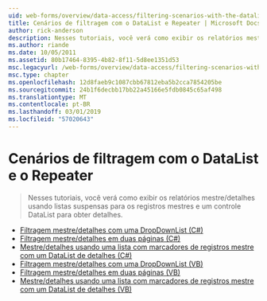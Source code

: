 ```yaml
---
uid: web-forms/overview/data-access/filtering-scenarios-with-the-datalist-and-repeater/index
title: Cenários de filtragem com o DataList e Repeater | Microsoft Docs
author: rick-anderson
description: Nesses tutoriais, você verá como exibir os relatórios mestre/detalhes usando listas suspensas para os registros mestres e um controle DataList para obter detalhes.
ms.author: riande
ms.date: 10/05/2011
ms.assetid: 80b17464-8395-4b82-8f11-5d8ee1351d53
msc.legacyurl: /web-forms/overview/data-access/filtering-scenarios-with-the-datalist-and-repeater
msc.type: chapter
ms.openlocfilehash: 12d8faeb9c1087cbb67812eba5b2cca7854205be
ms.sourcegitcommit: 24b1f6decbb17bb22a45166e5fdb0845c65af498
ms.translationtype: MT
ms.contentlocale: pt-BR
ms.lasthandoff: 03/01/2019
ms.locfileid: "57020643"
---
```

<a name="filtering-scenarios-with-the-datalist-and-repeater"></a>Cenários de filtragem com o DataList e o Repeater
====================
> Nesses tutoriais, você verá como exibir os relatórios mestre/detalhes usando listas suspensas para os registros mestres e um controle DataList para obter detalhes.


- [Filtragem mestre/detalhes com uma DropDownList (C#)](master-detail-filtering-with-a-dropdownlist-datalist-cs.md)
- [Filtragem mestre/detalhes em duas páginas (C#)](master-detail-filtering-acess-two-pages-datalist-cs.md)
- [Mestre/detalhes usando uma lista com marcadores de registros mestre com um DataList de detalhes (C#)](master-detail-using-a-bulleted-list-of-master-records-with-a-details-datalist-cs.md)
- [Filtragem mestre/detalhes com uma DropDownList (VB)](master-detail-filtering-with-a-dropdownlist-datalist-vb.md)
- [Filtragem mestre/detalhes em duas páginas (VB)](master-detail-filtering-acess-two-pages-datalist-vb.md)
- [Mestre/detalhes usando uma lista com marcadores de registros mestre com um DataList de detalhes (VB)](master-detail-using-a-bulleted-list-of-master-records-with-a-details-datalist-vb.md)
